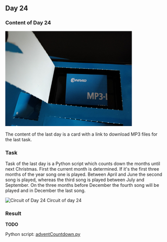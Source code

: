 ## Day 24

### Content of Day 24

![Content of Day 24](assets/IMG_20171224_110124.jpg)

The content of the last day is a card with a link to download MP3 files for the last task.

### Task
Task of the last day is a Python script which counts down the months until next Christmas.
First the current month is determined.
If it's the first three months of the year song one is played.
Between April and June the second song is played, whereas the third song is played between July and September.
On the three months before December the fourth song will be played and in December the last song.

![Circuit of Day 24](assets/IMG_20171224_??????.jpg)
Circuit of day 24

### Result

**TODO**  

Python script: [adventCountdown.py](adventCountdown.py)
